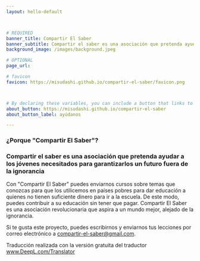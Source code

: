 ```yaml
---
layout: hello-default



# REQUIRED
banner_title: Compartir El Saber
banner_subtitle: Compartir el saber es una asociación que pretenda ayudar a los jóvenes necesitados para garantizarlos un futuro fuera de la ignorancia.
background_image: /images/background.jpeg

# OPTIONAL
page_url: 

# favicon
favicon: https://misudashi.github.io/compartir-el-saber/favicon.png



# By declaring these variables, you can include a button that links to an external website or to media.
about_button: https://misudashi.github.io/compartir-el-saber
about_button_label: ayúdanos

---			
```

[//]: # (write a bit about yourself here)
### ¿Porque "Compartir El Saber"? 

### Compartir el saber es una asociación que pretenda ayudar a los jóvenes necesitados para garantizarlos un futuro fuera de la ignorancia

Con "Compartir El Saber" puedes enviarnos cursos sobre temas que conozcas para que los utilicemos en países pobres para dar educación a quienes no tienen suficiente dinero para ir a la escuela. De este modo, puedes contribuir a su educación sin tener que pagar. Compartir El Saber es una asociación revolucionaria que aspira a un mundo mejor, alejado de la ignorancia.

Si te gusta este proyecto, puedes escribirnos y enviarnos tus lecciones por correo electrónico a compartir-el-saber@gmail.com.

Traducción realizada con la versión gratuita del traductor www.DeepL.com/Translator
